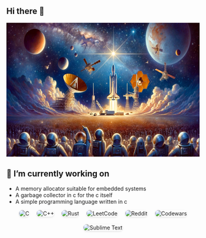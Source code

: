 ## Hi there 👋

<p align="center">

<img width="800" height="350" src="./banner.png" alt="my banner">

</p>

## 🔭 I’m currently working on
- A memory allocator suitable for embedded systems
- A garbage collector in c for the c itself
- A simple programming language written in c 

<div style="display: flex; flex-wrap: wrap; justify-content: center; gap: 20px;">

<img src="https://img.shields.io/badge/c-%2300599C.svg?style=for-the-badge&logo=c&logoColor=white" alt="C" style="border-radius: 8px; box-shadow: 0 2px 5px rgba(0, 0, 0, 0.1);">
    
 <img src="https://img.shields.io/badge/c++-%2300599C.svg?style=for-the-badge&logo=c%2B%2B&logoColor=white" alt="C++" style="border-radius: 8px; box-shadow: 0 2px 5px rgba(0, 0, 0, 0.1);">
    
 <img src="https://img.shields.io/badge/rust-%23000000.svg?style=for-the-badge&logo=rust&logoColor=white" alt="Rust" style="border-radius: 8px; box-shadow: 0 2px 5px rgba(0, 0, 0, 0.1);">
    
 <img src="https://img.shields.io/badge/LeetCode-000000?style=for-the-badge&logo=LeetCode&logoColor=#d16c06" alt="LeetCode" style="border-radius: 8px; box-shadow: 0 2px 5px rgba(0, 0, 0, 0.1);">
    
<img src="https://img.shields.io/badge/Reddit-%23FF4500.svg?style=for-the-badge&logo=Reddit&logoColor=white" alt="Reddit" style="border-radius: 8px; box-shadow: 0 2px 5px rgba(0, 0, 0, 0.1);">
    
<img src="https://img.shields.io/badge/Codewars-B1361E?style=for-the-badge&logo=codewars&logoColor=grey" alt="Codewars" style="border-radius: 8px; box-shadow: 0 2px 5px rgba(0, 0, 0, 0.1);">
    
<img src="https://img.shields.io/badge/sublime_text-%23575757.svg?style=for-the-badge&logo=sublime-text&logoColor=important" alt="Sublime Text" style="border-radius: 8px; box-shadow: 0 2px 5px rgba(0, 0, 0, 0.1);">

</div>
<!--
**CoreCrafter/Corecrafter** is a ✨ _special_ ✨ repository because its `README.md` (this file) appears on your GitHub profile.

Here are some ideas to get you started:


- 🌱 I’m currently learning ...
- 👯 I’m looking to collaborate on ...
- 🤔 I’m looking for help with ...
- 💬 Ask me about ...
- 📫 How to reach me: ...
- 😄 Pronouns: ...
- ⚡ Fun fact: ...
-->
